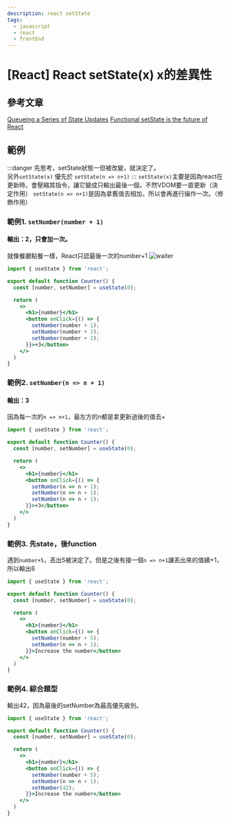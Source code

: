 ```yaml
---
description: react setState 
tags:
  - javascript
  - react
  - frontEnd
---
```

# [React] React setState(x) x的差異性

## 參考文章
[Queueing a Series of State Updates](https://beta.reactjs.org/learn/queueing-a-series-of-state-updates?fbclid=IwAR3i7uS4P9NETuHiufK8MgoXXur2AN8KClMy1sbPJm2BRH11ojlSY6pn6vE)
[Functional setState is the future of React](https://medium.com/free-code-camp/functional-setstate-is-the-future-of-react-374f30401b6b)



## 範例
:::danger
先思考，setState狀態一但被改變，就決定了。  
另外`setState(x)` 優先於 `setState(n => n+1)`
:::
`setState(x)`主要是因為react在更新時，會壓縮其指令，讓它變成只輸出最後一個，不然VDOM要一直更新（決定作用）
`setState(n => n+1)`是因為拿舊值去相加，所以會再進行操作一次。（修飾作用）

### 範例1. `setNumber(number + 1)`
#### 輸出：2，只會加一次。  
就像餐廳點餐一樣，React只認最後一次的number+1
![waiter](https://beta.reactjs.org/images/docs/illustrations/i_react-batching.png)
```jsx
import { useState } from 'react';

export default function Counter() {
  const [number, setNumber] = useState(0);

  return (
    <>
      <h1>{number}</h1>
      <button onClick={() => {
        setNumber(number + 1);
        setNumber(number + 1);
        setNumber(number + 2);
      }}>+3</button>
    </>
  )
}
```

### 範例2. `setNumber(n => n + 1)`
#### 輸出：3
因為每一次的`n => n+1`，最左方的n都是拿更新過後的值去+
```jsx
import { useState } from 'react';

export default function Counter() {
  const [number, setNumber] = useState(0);

  return (
    <>
      <h1>{number}</h1>
      <button onClick={() => {
        setNumber(n => n + 1);
        setNumber(n => n + 1);
        setNumber(n => n + 1);
      }}>+3</button>
    </>
  )
}
```

### 範例3. 先state，後function
遇到`number+5`，丟出5被決定了。但是之後有接一個`n => n+1`讓丟出來的值續+1，所以輸出6
```jsx
import { useState } from 'react';

export default function Counter() {
  const [number, setNumber] = useState(0);

  return (
    <>
      <h1>{number}</h1>
      <button onClick={() => {
        setNumber(number + 5);
        setNumber(n => n + 1);
      }}>Increase the number</button>
    </>
  )
}

```

### 範例4. 綜合題型
輸出42，因為最後的setNumber為最高優先級別。
```jsx
import { useState } from 'react';

export default function Counter() {
  const [number, setNumber] = useState(0);

  return (
    <>
      <h1>{number}</h1>
      <button onClick={() => {
        setNumber(number + 5);
        setNumber(n => n + 1);
        setNumber(42);
      }}>Increase the number</button>
    </>
  )
}
```

